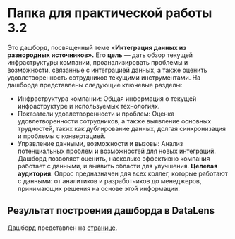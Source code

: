 <h1>Папка для практической работы 3.2</h1>

Это дашборд, посвященный теме **«Интеграция данных из разнородных источников».** 
Его **цель** — дать обзор текущей инфраструктуры компании, проанализировать проблемы и возможности, связанные с интеграцией данных, а также оценить удовлетворенность сотрудников текущими инструментами.
На дашборде представлены следующие ключевые разделы:
* Инфраструктура компании: Общая информация о текущей инфраструктуре и используемых технологиях.
* Показатели удовлетворенности и проблем: Оценка удовлетворенности сотрудников, а также выявление основных трудностей, таких как дублирование данных, долгая синхронизация и проблемы с конвертацией.
* Управление данными, возможности и вызовы: Анализ потенциальных проблем и возможностей для новых интеграций.
Дашборд позволяет оценить, насколько эффективно компания работает с данными, и выявить области для улучшения.
**Целевая аудитория**: Опрос предназначен для всех коллег, которые работают с данными: от аналитиков и разработчиков до менеджеров, принимающих решения на основе этой информации.


<h2>Результат построения дашборда в DataLens</h2>

Дашборд представлен на [странице](https://datalens.ru/itkerzarz2fi3).
